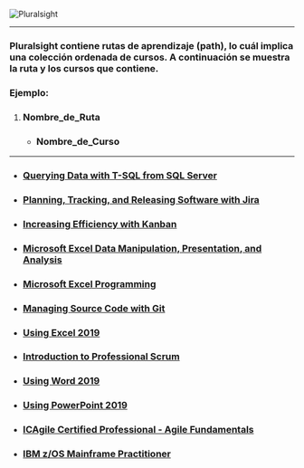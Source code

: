 ![Pluralsight](https://www.devprojournal.com/wp-content/uploads/2019/10/Pluralsight_logo_F-11.png)
***
### Pluralsight contiene rutas de aprendizaje (path), lo cuál implica una colección ordenada de cursos. A continuación se muestra la ruta y los cursos que contiene.

### **Ejemplo**: 
1. ### Nombre_de_Ruta
   * ### Nombre_de_Curso ‏‏‎
***
- ### [Querying Data with T-SQL from SQL Server](https://github.com/MiguelAngelMoyaJulio/DevMMA/blob/master/Archivos%20MD/Pluralsight/Planning%2C%20Tracking%2C%20and%20Releasing%20Software%20with%20Jira.MD)
- ### [Planning, Tracking, and Releasing Software with Jira](https://github.com/MiguelAngelMoyaJulio/DevMMA/blob/master/Archivos%20MD/Pluralsight/Planning%2C%20Tracking%2C%20and%20Releasing%20Software%20with%20Jira.MD)

- ### [Increasing Efficiency with Kanban](https://github.com/MiguelAngelMoyaJulio/DevMMA/blob/master/Archivos%20MD/Pluralsight/Increasing%20Efficiency%20with%20Kanban.MD)

- ### [Microsoft Excel Data Manipulation, Presentation, and Analysis](https://github.com/MiguelAngelMoyaJulio/DevMMA/blob/master/Archivos%20MD/Pluralsight/Microsoft%20Excel%20Data%20Manipulation%2C%20Presentation%2C%20and%20Analysis.MD)

- ### [Microsoft Excel Programming](https://github.com/MiguelAngelMoyaJulio/DevMMA/blob/master/Archivos%20MD/Pluralsight/Microsoft%20Excel%20Programming.MD)

- ### [Managing Source Code with Git](https://github.com/MiguelAngelMoyaJulio/DevMMA/blob/master/Archivos%20MD/Pluralsight/Managing%20Source%20Code%20with%20Git.MD)

- ### [Using Excel 2019](https://github.com/MiguelAngelMoyaJulio/DevMMA/blob/master/Archivos%20MD/Pluralsight/Using%20Excel%202019.MD)

- ### [Introduction to Professional Scrum](https://github.com/MiguelAngelMoyaJulio/DevMMA/blob/master/Archivos%20MD/Pluralsight/Introduction%20to%20Professional%20Scrum.MD)

- ### [Using Word 2019](https://github.com/MiguelAngelMoyaJulio/DevMMA/blob/master/Archivos%20MD/Pluralsight/Using%20Word%202019.MD)

- ### [Using PowerPoint 2019](https://github.com/MiguelAngelMoyaJulio/DevMMA/blob/master/Archivos%20MD/Pluralsight/Using%20PowerPoint%202019.MD)

- ### [ICAgile Certified Professional - Agile Fundamentals](https://github.com/MiguelAngelMoyaJulio/DevMMA/blob/master/Archivos%20MD/Pluralsight/ICAgile%20Certified%20Professional%20-%20Agile%20Fundamentals.MD)

- ### [IBM z/OS Mainframe Practitioner](https://github.com/MiguelAngelMoyaJulio/DevMMA/blob/master/Archivos%20MD/Pluralsight/IBM%20zOS%20Mainframe%20Practitioner.MD)
